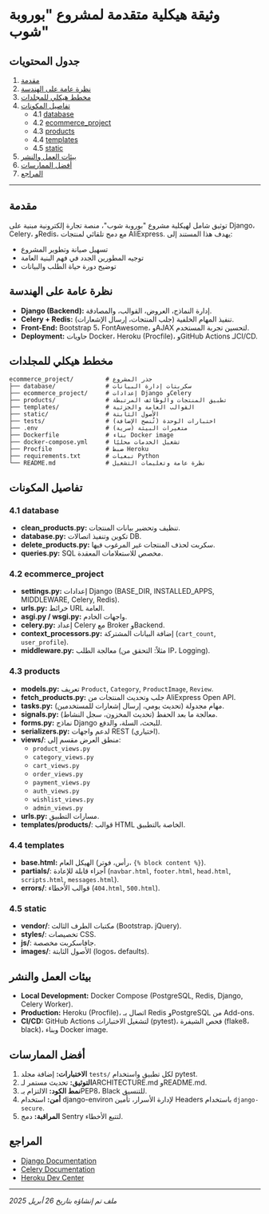 # وثيقة هيكلية متقدمة لمشروع "بوروبة شوب"

## جدول المحتويات
1. [مقدمة](#مقدمة)
2. [نظرة عامة على الهندسة](#نظرة-عامة-على-الهندسة)
3. [مخطط هيكلي للمجلدات](#مخطط-هيكلي-للمجلدات)
4. [تفاصيل المكونات](#تفاصيل-المكونات)
   - 4.1 [database](#database)
   - 4.2 [ecommerce_project](#ecommerce_project)
   - 4.3 [products](#products)
   - 4.4 [templates](#templates)
   - 4.5 [static](#static)
5. [بيئات العمل والنشر](#بيئات-العمل-والنشر)
6. [أفضل الممارسات](#أفضل-الممارسات)
7. [المراجع](#المراجع)

---

## مقدمة
توثيق شامل لهيكلية مشروع "بوروبة شوب"، منصة تجارة إلكترونية مبنية على Django، Celery، وRedis، مع دمج تلقائي لمنتجات AliExpress. يهدف هذا المستند إلى:
- تسهيل صيانة وتطوير المشروع
- توجيه المطورين الجدد في فهم البنية العامة
- توضيح دورة حياة الطلب والبيانات

## نظرة عامة على الهندسة
- **Django (Backend):** إدارة النماذج، العروض، القوالب، والمصادقة.
- **Celery + Redis:** تنفيذ المهام الخلفية (جلب المنتجات، إرسال الإشعارات).
- **Front-End:** Bootstrap 5، FontAwesome، وAJAX لتحسين تجربة المستخدم.
- **Deployment:** حاويات Docker، Heroku (Procfile)، وGitHub Actions لـCI/CD.

## مخطط هيكلي للمجلدات
```text
ecommerce_project/         # جذر المشروع
├── database/              # سكربتات إدارة البيانات
├── ecommerce_project/     # إعدادات Django وCelery
├── products/              # تطبيق المنتجات والوظائف المرتبطة
├── templates/             # القوالب العامة والجزئية
├── static/                # الأصول الثابتة
├── tests/                 # اختبارات الوحدة (تُنصح الإضافة)
├── .env                   # متغيرات البيئة (سرية)
├── Dockerfile             # بناء Docker image
├── docker-compose.yml     # تشغيل الخدمات محليًا
├── Procfile               # ضبط Heroku
├── requirements.txt       # تبعيات Python
└── README.md              # نظرة عامة وتعليمات التشغيل
```

## تفاصيل المكونات

### 4.1 database
- **clean_products.py:** تنظيف وتحضير بيانات المنتجات.
- **database.py:** تكوين وتنفيذ اتصالات DB.
- **delete_products.py:** سكربت لحذف المنتجات غير المرغوب فيها.
- **queries.py:** SQL مخصص للاستعلامات المعقدة.

### 4.2 ecommerce_project
- **settings.py:** إعدادات Django (BASE_DIR, INSTALLED_APPS, MIDDLEWARE, Celery, Redis).
- **urls.py:** خرائط URL العامة.
- **asgi.py / wsgi.py:** واجهات الخادم.
- **celery.py:** إعداد Celery مع Broker وBackend.
- **context_processors.py:** إضافة البيانات المشتركة (`cart_count`, `user_profile`).
- **middleware.py:** معالجة الطلب (مثلاً: التحقق من IP، Logging).

### 4.3 products
- **models.py:** تعريف `Product`, `Category`, `ProductImage`, `Review`.
- **fetch_products.py:** جلب وتحديث المنتجات من AliExpress Open API.
- **tasks.py:** مهام مجدولة (تحديث يومي، إرسال إشعارات للمستخدمين).
- **signals.py:** معالجة ما بعد الحفظ (تحديث المخزون، سجل النشاط).
- **forms.py:** نماذج Django للبحث، السلة، والدفع.
- **serializers.py:** لدعم واجهات REST (اختياري).
- **views/**: منطق العرض مقسم إلى:
  - `product_views.py`
  - `category_views.py`
  - `cart_views.py`
  - `order_views.py`
  - `payment_views.py`
  - `auth_views.py`
  - `wishlist_views.py`
  - `admin_views.py`
- **urls.py:** مسارات التطبيق.
- **templates/products/**: قوالب HTML الخاصة بالتطبيق.

### 4.4 templates
- **base.html:** الهيكل العام (رأس، فوتر، `{% block content %}`).
- **partials/**: أجزاء قابلة للإعادة (`navbar.html`, `footer.html`, `head.html`, `scripts.html`, `messages.html`).
- **errors/**: قوالب الأخطاء (`404.html`, `500.html`).

### 4.5 static
- **vendor/**: مكتبات الطرف الثالث (Bootstrap، jQuery).
- **styles/**: تخصيصات CSS.
- **js/**: جافاسكربت مخصصة.
- **images/**: الأصول الثابتة (logos، defaults).

## بيئات العمل والنشر
- **Local Development:** Docker Compose (PostgreSQL, Redis, Django, Celery Worker).  
- **Production:** Heroku (Procfile)، اتصال بـ Redis وPostgreSQL من Add-ons.  
- **CI/CD:** GitHub Actions لتشغيل الاختبارات (pytest)، فحص الشيفرة (flake8، black)، وبناء Docker image.

## أفضل الممارسات
1. **الاختبارات:** إضافة مجلد `tests/` لكل تطبيق واستخدام pytest.
2. **التوثيق:** تحديث مستمر لـARCHITECTURE.md وREADME.md.
3. **نمط الكود:** الالتزام بـPEP8، Black للتنسيق.
4. **أمن:** استخدام django-environ لإدارة الأسرار، تأمين Headers باستخدام `django-secure`.
5. **المراقبة:** دمج Sentry لتتبع الأخطاء.

## المراجع
- [Django Documentation](https://docs.djangoproject.com/)  
- [Celery Documentation](https://docs.celeryproject.org/)  
- [Heroku Dev Center](https://devcenter.heroku.com/)

---

*ملف تم إنشاؤه بتاريخ 26 أبريل 2025*



